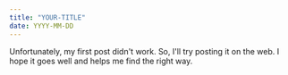 ```yaml
---
title: "YOUR-TITLE"
date: YYYY-MM-DD
---
```


Unfortunately, my first post didn't work.
So, I'll try posting it on the web.
I hope it goes well and helps me find the right way.
